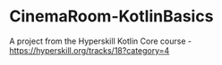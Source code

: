 # CinemaRoom-KotlinBasics
A project from the Hyperskill Kotlin Core course - https://hyperskill.org/tracks/18?category=4

